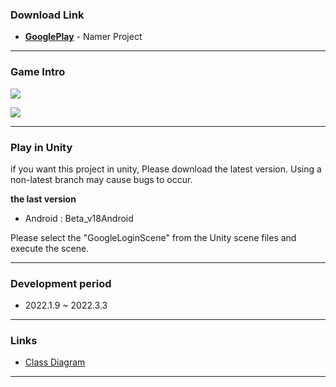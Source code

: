 ### Download Link

- __[GooglePlay](https://play.google.com/store/apps/details?id=com.chemistry.namer&hl=ko-KR)__ - Namer Project

---
### Game Intro
![](https://drive.google.com/uc?id=1Px10rc5Cq_UPeQjOkZZ_a9MB3CgRbGfE)

![](https://media.giphy.com/media/v1.Y2lkPTc5MGI3NjExZjIxYTB5OHRnZDNyMzJ3aXdqZ2o2am8ya212NG1ydm12dnJ5YngwMSZlcD12MV9pbnRlcm5hbF9naWZfYnlfaWQmY3Q9Zw/dOzN5eLigtz6pvIwKW/giphy-downsized-large.gif)

---
### Play in Unity

if you want this project in unity, Please download the latest version. Using a non-latest branch may cause bugs to occur.

**the last version**
- Android : Beta_v18Android

Please select the "GoogleLoginScene" from the Unity scene files and execute the scene.

---
### Development period
- 2022.1.9 ~ 2022.3.3

---

### Links
- [Class Diagram](https://reodit.github.io/NamerDocs)

---
